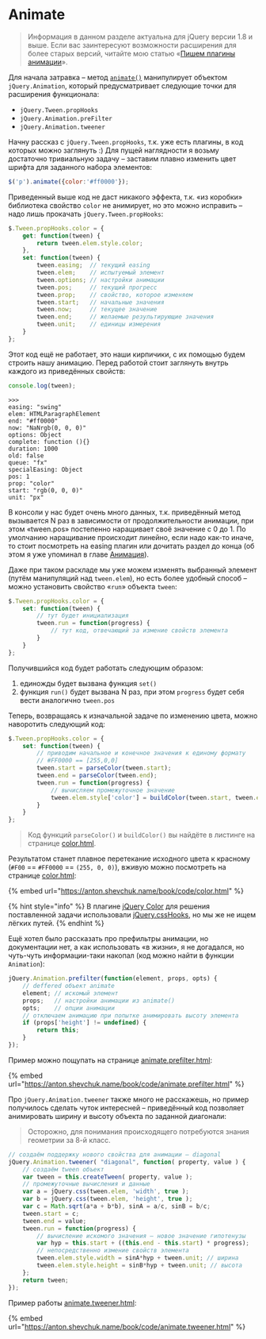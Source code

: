 # Animate

> Информация в данном разделе актуальна для jQuery версии 1.8 и выше. Если вас заинтересуют возможности расширения для более старых версий, читайте мою статью «[Пишем плагины анимации](https://anton.shevchuk.name/javascript/jquery-for-beginners-write-animation-plugins/)».

Для начала затравка – метод [`animate()`](https://api.jquery.com/animate/) манипулирует объектом `jQuery.Animation`, который предусматривает следующие точки для расширения функционала:

* `jQuery.Tween.propHooks`
* `jQuery.Animation.preFilter`
* `jQuery.Animation.tweener`

Начну рассказ с `jQuery.Tween.propHooks`, т.к. уже есть плагины, в код которых можно заглянуть :) Для пущей наглядности я возьму достаточно тривиальную задачу – заставим плавно изменить цвет шрифта для заданного набора элементов:

```javascript
$('p').animate({color:'#ff0000'});
```

Приведенный выше код не даст никакого эффекта, т.к. «из коробки» библиотека свойство `color` не анимирует, но это можно исправить – надо лишь прокачать `jQuery.Tween.propHooks`:

```javascript
$.Tween.propHooks.color = {
    get: function(tween) {
        return tween.elem.style.color;
    },
    set: function(tween) {
        tween.easing;  // текущий easing
        tween.elem;    // испытуемый элемент
        tween.options; // настройки анимации
        tween.pos;     // текущий прогресс
        tween.prop;    // свойство, которое изменяем
        tween.start;   // начальные значения
        tween.now;     // текущее значение
        tween.end;     // желаемые результирующие значения
        tween.unit;    // единицы измерения
    }
};
```

Этот код ещё не работает, это наши кирпичики, с их помощью будем строить нашу анимацию. Перед работой стоит заглянуть внутрь каждого из приведённых свойств:

```javascript
console.log(tween);
```

```
>>>
easing: "swing"
elem: HTMLParagraphElement
end: "#ff0000"
now: "NaNrgb(0, 0, 0)"
options: Object
complete: function (){}
duration: 1000
old: false
queue: "fx"
specialEasing: Object
pos: 1
prop: "color"
start: "rgb(0, 0, 0)"
unit: "px"
```

В консоли у нас будет очень много данных, т.к. приведённый метод вызывается N раз в зависимости от продолжительности анимации, при этом «tween.pos» постепенно наращивает своё значение с 0 до 1. По умолчанию наращивание происходит линейно, если надо как-то иначе, то стоит посмотреть на easing плагин или дочитать раздел до конца (об этом я уже упоминал в главе [Анимация](../40\_animation/)).

Даже при таком раскладе мы уже можем изменять выбранный элемент (путём манипуляций над `tween.elem`), но есть более удобный способ – можно установить свойство «`run`» объекта `tween`:

```javascript
$.Tween.propHooks.color = {
    set: function(tween) {
        // тут будет инициализация
        tween.run = function(progress) {
            // тут код, отвечающий за измение свойств элемента
        }
    }
};
```

Получившийся код будет работать следующим образом:

1. единожды будет вызвана функция `set()`
2. функция `run()` будет вызвана N раз, при этом `progress` будет себя вести аналогично `tween.pos`

Теперь, возвращаясь к изначальной задаче по изменению цвета, можно наворотить следующий код:

```javascript
$.Tween.propHooks.color = {
    set: function(tween) {
        // приводим начальное и конечное значения к единому формату
        // #FF0000 == [255,0,0]
        tween.start = parseColor(tween.start);
        tween.end = parseColor(tween.end);
        tween.run = function(progress) {
            // вычисляем промежуточное значение
            tween.elem.style['color'] = buildColor(tween.start, tween.end, progress);
        }
    }
};
```

> Код функций `parseColor()` и `buildColor()` вы найдёте в листинге на странице [color.html](https://anton.shevchuk.name/book/code/color.html).

Результатом станет плавное перетекание исходного цвета к красному (`#F00` == `#FF0000` == `(255, 0, 0)`), вживую можно посмотреть на странице [color.html](https://anton.shevchuk.name/book/code/color.html):

{% embed url="https://anton.shevchuk.name/book/code/color.html" %}

{% hint style="info" %}
В плагине [jQuery Color](https://github.com/jquery/jquery-color) для решения поставленной задачи использовали [jQuery.cssHooks](http://api.jquery.com/jQuery.cssHooks/), но мы же не ищем лёгких путей.
{% endhint %}

Ещё хотел было рассказать про префильтры анимации, но документации нет, а как использовать «в жизни», я не догадался, но чуть-чуть информации-таки накопал (код можно найти в функции `Animation`):

```javascript
jQuery.Animation.prefilter(function(element, props, opts) {
    // deffered объект animate
    element; // искомый элемент
    props;   // настройки анимации из animate()
    opts;    // опции анимации
    // отключаем анимацию при попытке анимировать высоту элемента
    if (props['height'] != undefined) {
        return this;
    }
});
```

Пример можно пощупать на странице [animate.prefilter.html](http://anton.shevchuk.name/book/code/animate.prefilter.html):

{% embed url="https://anton.shevchuk.name/book/code/animate.prefilter.html" %}

Про `jQuery.Animation.tweener` также много не расскажешь, но пример получилось сделать чуток интересней – приведённый код позволяет анимировать ширину и высоту объекта по заданной диагонали:

> Осторожно, для понимания происходящего потребуются знания геометрии за 8-й класс.

```javascript
// создаём поддержку нового свойства для анимации – diagonal
jQuery.Animation.tweener( "diagonal", function( property, value ) {
    // создаём tween объект
    var tween = this.createTween( property, value );
    // промежуточные вычисления и данные
    var a = jQuery.css(tween.elem, 'width', true );
    var b = jQuery.css(tween.elem, 'height', true );
    var c = Math.sqrt(a*a + b*b), sinA = a/c, sinB = b/c;
    tween.start = c;
    tween.end = value;
    tween.run = function(progress) {
        // вычисление искомого значения – новое значение гипотенузы
        var hyp = this.start + ((this.end - this.start) * progress);
        // непосредственно измение свойств элемента
        tween.elem.style.width = sinA*hyp + tween.unit; // ширина
        tween.elem.style.height = sinB*hyp + tween.unit; // высота
    };
    return tween;
});
```

Пример работы [animate.tweener.html](https://anton.shevchuk.name/book/code/animate.tweener.html):

{% embed url="https://anton.shevchuk.name/book/code/animate.tweener.html" %}
